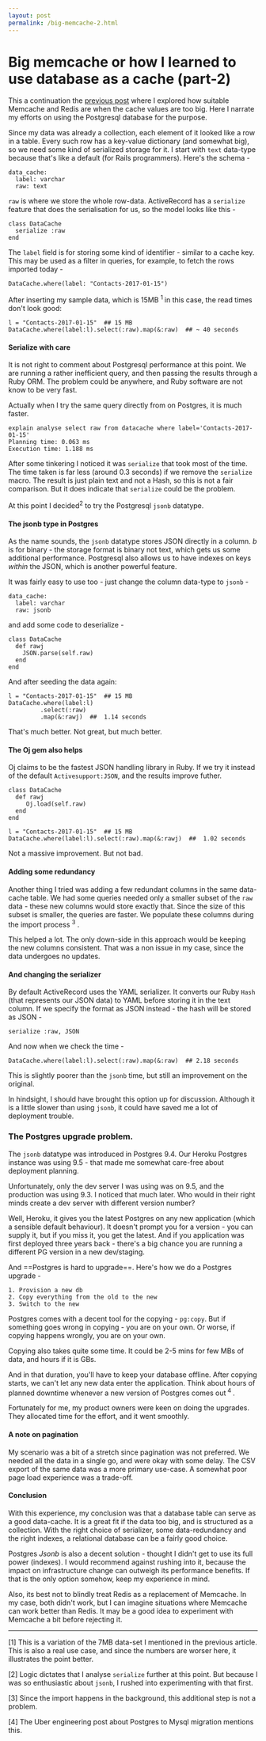 ```yaml
---
layout: post
permalink: /big-memcache-2.html
---
```


# Big memcache or how I learned to use database as a cache (part-2)

This a continuation the [previous post](http://www.zerothabhishek.com/big-memcache-or-how-i-learned-to-use-database-as-a-cache) where I explored how suitable Memcache and Redis are when the cache values are too big. Here I narrate my efforts on using the Postgresql database for the purpose.

Since my data was already a collection, each element of it looked like a row in a table. Every such row has a key-value dictionary (and somewhat big), so we need some kind of serialized storage for it. I start with `text` data-type because that's like a default (for Rails programmers). Here's the schema -
 
    data_cache:
      label: varchar
      raw: text

`raw` is where we store the whole row-data. ActiveRecord has a `serialize` feature that does the serialisation for us, so the model looks like this -

    class DataCache
      serialize :raw
    end

The `label` field is for storing some kind of identifier - similar to a cache key. This may be used as a filter in queries, for example, to fetch the rows imported today -

    DataCache.where(label: "Contacts-2017-01-15")

After inserting my sample data, which is 15MB <sup> 1 </sup> in this case, the read times don't look good:

    l = "Contacts-2017-01-15"  ## 15 MB
    DataCache.where(label:l).select(:raw).map(&:raw)  ## ~ 40 seconds
 

#### Serialize with care

It is not right to comment about Postgresql performance at this point. We are running a rather inefficient query, and then passing the results through a Ruby ORM. The problem could be anywhere, and Ruby software are not know to be very fast.

Actually when I try the same query directly from on Postgres, it is much faster.

    explain analyse select raw from datacache where label='Contacts-2017-01-15'
    Planning time: 0.063 ms
    Execution time: 1.188 ms

After some tinkering I noticed it was `serialize` that took most of the time. The time taken is far less (around 0.3 seconds) if we remove the `serialize` macro. The result is just plain text and not a Hash, so this is not a fair comparison. But it does indicate that `serialize` could be the problem.

At this point I decided<sup>2</sup> to try the Postgresql `jsonb` datatype.

#### The jsonb type in Postgres

As the name sounds, the `jsonb` datatype stores JSON directly in a column. *b* is for binary - the storage format is binary not text, which gets us some additional performance. Postgresql also allows us to have indexes on keys _within_ the JSON, which is another powerful feature.

It was fairly easy to use too - just change the column data-type to `jsonb` -

    data_cache:
      label: varchar
      raw: jsonb

and add some code to deserialize -

    class DataCache
      def rawj
        JSON.parse(self.raw)
      end
    end

And after seeding the data again:

    l = "Contacts-2017-01-15"  ## 15 MB
    DataCache.where(label:l)
             .select(:raw)
             .map(&:rawj)  ##  1.14 seconds

That's much better. Not great, but much better.

#### The Oj gem also helps

Oj claims to be the fastest JSON handling library in Ruby. If we try it instead of the default `Activesupport:JSON`, and the results improve futher.

    class DataCache
      def rawj
         Oj.load(self.raw)
      end
    end

    l = "Contacts-2017-01-15"  ## 15 MB
    DataCache.where(label:l).select(:raw).map(&:rawj)  ##  1.02 seconds

Not a massive improvement. But not bad.

#### Adding some redundancy

Another thing I tried was adding a few redundant columns in the same data-cache table. We had some queries needed only a smaller subset of the `raw` data - these new columns would store exactly that. Since the size of this subset is smaller, the queries are faster. We populate these columns during the import process <sup>3</sup> .

This helped a lot. The only down-side in this approach would be keeping the new columns consistent. That was a non issue in my case, since the data undergoes no updates.

#### And changing the serializer

By default ActiveRecord uses the YAML serializer. It converts our Ruby `Hash` (that represents our JSON data) to YAML before storing it in the text column. If we specify the format as JSON instead - the hash will be stored as JSON -

    serialize :raw, JSON

And now when we check the time -

    DataCache.where(label:l).select(:raw).map(&:raw)  ## 2.18 seconds

This is slightly poorer than the `jsonb` time, but still an improvement on the original.

In hindsight, I should have brought this option  up for discussion. Although it is a little slower than using `jsonb`, it could have saved me a lot of deployment trouble.

### The Postgres upgrade problem.

The `jsonb` datatype was introduced in Postgres 9.4. Our Heroku Postgres instance was using 9.5 - that made me somewhat care-free about deployment planning.

Unfortunately, only the dev server I was using was on 9.5, and the production was using 9.3. I noticed that much later. Who would in their right minds create a dev server with different version number?

Well, Heroku, it gives you the latest Postgres on any new application (which a sensible default behaviour). It doesn't prompt you for a version - you can supply it, but if you miss it, you get the latest. And if you application was first deployed three years back - there's a big chance you are running a different PG version in a new dev/staging. 

And ==Postgres is hard to upgrade==. Here's how we do a Postgres upgrade -

    1. Provision a new db
    2. Copy everything from the old to the new
    3. Switch to the new

Postgres comes with a decent tool for the copying - `pg:copy`. But if something goes wrong in copying - you are on your own. Or worse, if copying happens wrongly, you are on your own.

Copying also takes quite some time. It could be 2-5 mins for few MBs of data, and hours if it is GBs.

And in that duration, you'll have to keep your database offline. After copying starts, we can't let any new data enter the application. Think about hours of planned downtime whenever a new version of Postgres comes out<sup> 4 </sup>. 

Fortunately for me, my product owners were keen on doing the upgrades. They allocated time for the effort, and it went smoothly. 

#### A note on pagination

My scenario was a bit of a stretch since pagination was not preferred. We needed all the data in a single go, and were okay with some delay. The CSV export of the same data was a more primary use-case. A somewhat poor page load experience was a trade-off.

#### Conclusion

With this experience, my conclusion was that a database table can serve as a good data-cache. It is a great fit if the data too big, and is structured as a collection.  With the right choice of serializer, some data-redundancy and the right indexes, a relational database can be a fairly good choice.

Postgres _Jsonb_ is also a decent solution - thought I didn't get to use its full power (indexes). I would recommend against rushing into it, because the impact on infrastructure change can outweigh its performance benefits. If that is the only option somehow, keep my experience in mind.

Also, its best not to blindly treat Redis as a replacement of Memcache. In my case, both didn't work, but I can imagine situations where Memcache can work better than Redis. It may be a good idea to experiment with Memcache a bit before rejecting it.

---

[1] This is a variation of the 7MB data-set I mentioned in the previous article. This is also a real use case, and since the numbers are worser here, it illustrates the point better.

[2] Logic dictates that I analyse `serialize` further at this point. But because I was so enthusiastic about `jsonb`, I rushed into experimenting with that first.

[3] Since the import happens in the background, this additional step is not a problem.
 
[4] The Uber engineering post about Postgres to Mysql migration mentions this. 


